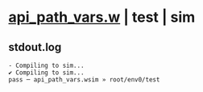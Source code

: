 # [api_path_vars.w](../../../../examples/tests/valid/api_path_vars.w) | test | sim

## stdout.log
```log
- Compiling to sim...
✔ Compiling to sim...
pass ─ api_path_vars.wsim » root/env0/test
```

